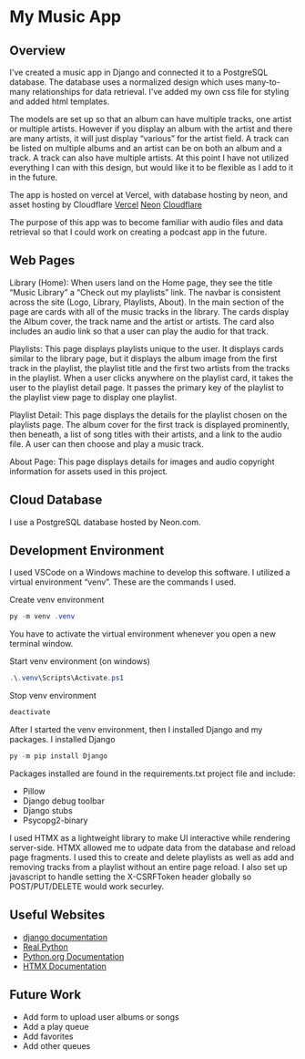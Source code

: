 # My Music App

## Overview

I've created a music app in Django and connected it to a PostgreSQL database.  The database uses a normalized design which uses many-to-many relationships for data retrieval. I've added my own css file for styling and added html templates.  

The models are set up so that an album can have multiple tracks, one artist or multiple artists.  However if you display an album with the artist and there are many artists, it will just display “various” for the artist field.  A track can be listed on multiple albums and an artist can be on both an album and a track.  A track can also have multiple artists. At this point I have not utilized everything I can with this design, but would like it to be flexible as I add to it in the future.

The app is hosted on vercel at Vercel, with database hosting by neon, and asset hosting by Cloudflare
[Vercel](https://my-music-player-red.vercel.app/)
[Neon](https://neon.com/)
[Cloudflare](https://www.cloudflare.com/)

The purpose of this app was to become familiar with audio files and data retrieval so that I could work on creating a podcast app in the future.

## Web Pages

Library (Home):
When users land on the Home page, they see the title “Music Library” a “Check out my playlists” link. The navbar is consistent across the site (Logo, Library, Playlists, About).  In the main section of the page are cards with all of the music tracks in the library.  The cards display the Album cover, the track name and the artist or artists.  The card also includes an audio link so that a user can play the audio for that track.

Playlists:
This page displays playlists unique to the user. It displays cards similar to the library page, but it displays the album image from the first track in the playlist, the playlist title and the first two artists from the tracks in the playlist.  When a user clicks anywhere on the playlist card, it takes the user to the playlist detail page.  It passes the primary key of the playlist to the playlist view page to display one playlist.

Playlist Detail:
This page displays the details for the playlist chosen on the playlists page.  The album cover for the first track is displayed prominently, then beneath, a list of song titles with their artists, and a link to the audio file. A user can then choose and play a music track.

About Page:
This page displays details for images and audio copyright information for assets used in this project.

## Cloud Database

I use a PostgreSQL database hosted by Neon.com.

## Development Environment

I used VSCode on a Windows machine to develop this software.  I utilized a virtual environment “venv”. These are the commands I used.

Create venv environment

```powershell
py -m venv .venv
```

You have to activate the virtual environment whenever you open a new terminal window.

Start venv environment (on windows)

```powershell
.\.venv\Scripts\Activate.ps1
```

Stop venv environment

```powershell
deactivate
```

After I started the venv environment, then I installed Django and my packages. I installed Django

```powershell
py -m pip install Django
```

Packages installed are found in the requirements.txt project file and include:

* Pillow
* Django debug toolbar
* Django stubs
* Psycopg2-binary

I used HTMX as a lightweight library to make UI interactive while rendering server-side.  HTMX allowed me to udpate data from the database and reload page fragments.  I used this to create and delete playlists as well as add and removing tracks from a playlist without an entire page reload.  I also set up javascript to handle setting the X-CSRFToken header globally so POST/PUT/DELETE would work securley.

## Useful Websites

* [django documentation](https://www.djangoproject.com/)
* [Real Python](https://realpython.com/python-virtual-environments-a-primer/)
* [Python.org Documentation](https://docs.python.org/3/library/venv.html#creating-virtual-environments)
* [HTMX Documentation](https://htmx.org/docs/)

## Future Work

* Add form to upload user albums or songs
* Add a play queue
* Add favorites
* Add other queues
